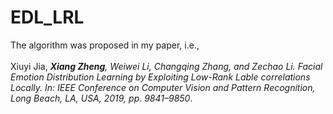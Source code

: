 # EDL_LRL
The algorithm was proposed in my paper, i.e., <br><br>
Xiuyi Jia, ***Xiang Zheng**, Weiwei Li, Changqing Zhang, and Zechao Li. Facial Emotion Distribution Learning by Exploiting Low-Rank Lable correlations Locally. In: IEEE Conference on Computer Vision and Pattern Recognition, Long Beach, LA, USA, 2019,
pp. 9841–9850*.<br><br>
